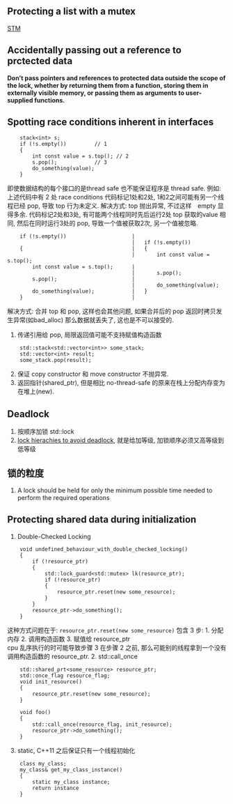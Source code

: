 ## Protecting a list with a mutex
[STM](https://zh.wikipedia.org/wiki/%E8%BD%AF%E4%BB%B6%E4%BA%8B%E5%8A%A1%E5%86%85%E5%AD%98)

##  Accidentally passing out a reference to prctected data
__Don’t pass pointers and references to protected data outside the scope of the lock, whether by
returning them from a function, storing them in externally visible memory, or passing them as
arguments to user-supplied functions.__

## Spotting race conditions inherent in interfaces
```
    stack<int> s;
    if (!s.empty())         // 1
    {
        int const value = s.top(); // 2
        s.pop();            // 3
        do_something(value);
    }
```
  即使数据结构的每个接口的是thread safe 也不能保证程序是 thread safe.
例如: 上述代码中有 2 处 race conditions
  代码标记1处和2处, 1和2之间可能有另一个线程已经 pop, 导致 top 行为未定义. 解决方式: top 抛出异常, 不过这样　empty 显得多余.
  代码标记2处和3处, 有可能两个线程同时先后运行2处 top 获取的value 相同, 然后在同时运行3处的 pop, 导致一个值被获取2次, 另一个值被忽略.
```
    if (!s.empty())                     |       
                                        |   if (!s.empty())
    {                                   |   {
                                        |       int const value = s.top();
        int const value = s.top();      |
                                        |       s.pop();
        s.pop();                        |       
                                        |       do_something(value);
        do_something(value);            |   }
    }                                   |

```
  解决方式: 合并 top 和 pop, 这样也会其他问题, 如果合并后的 pop 返回时拷贝发生异常(如bad_alloc) 那么数据就丢失了, 这也是不可以接受的.
1. 传递引用给 pop, 局限返回值可能不支持赋值构造函数
```
    std::stack<std::vector<int>> some_stack;
    std::vector<int> result;
    some_stack.pop(result);
```
2. 保证 copy constructor 和 move constructor 不抛异常.
3. 返回指针(shared_ptr), 但是相比 no-thread-safe 的原来在栈上分配内存变为在堆上(new).

## Deadlock

1. 按顺序加锁 std::lock
2. [lock hierachies to avoid deadlock](http://www.drdobbs.com/parallel/use-lock-hierarchies-to-avoid-deadlock/204801163), 就是给加等级, 加锁顺序必须又高等级到低等级

## 锁的粒度

1. A lock should be held for only the minimum possible time needed to perform the required operations

## Protecting shared data during initialization

1. Double-Checked Locking
```
    void undefined_behaviour_with_double_checked_locking()
    {
        if (!resource_ptr)
        {
            std::lock_guard<std::mutex> lk(resource_ptr);
            if (!resource_ptr)
            {
                resource_ptr.reset(new some_resource);
            }
        }
        resource_ptr->do_something();
    }
```
  这种方式问题在于: `resource_ptr.reset(new some_resource)` 包含 3 步: 1. 分配内存 2. 调用构造函数 3. 赋值给 resource_ptr  
  cpu 乱序执行的时可能导致步骤 3 在步骤 2 之前, 那么可能别的线程拿到一个没有调用构造函数的 resource_ptr.
2. std::call_once
```
    std::shared_prt<some_resource> resource_ptr;
    std::once_flag resource_flag;
    void init_resource()
    {
        resource_ptr.reset(new some_resource);
    }

    void foo()
    {
        std::call_once(resource_flag, init_resource);
        resource_ptr->do_something();
    }
```
3. static, C++11 之后保证只有一个线程初始化
```
    class my_class;
    my_class& get_my_class_instance()
    {
        static my_class instance;
        return instance
    }
```

